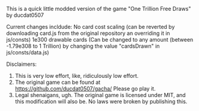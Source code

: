 This is a quick little modded version of the game "One Trillion Free Draws" by ducdat0507

Current changes incldude:
No card cost scaling (can be reverted by downloading card.js from the original repository an overriding it in js/consts)
1e300 drawable cards (Can be changed to any amount (between -1.79e308 to 1 Trillion) by changing the value "cardsDrawn" in js/consts/data.js)

Disclaimers:
1. This is very low effort, like, ridiculously low effort.
2. The original game can be found at https://github.com/ducdat0507/gacha/ Please go play it.
3. Legal shenaigans, ugh. The original game is licensed under MIT, and this modification will also be. No laws were broken by publishing this.
